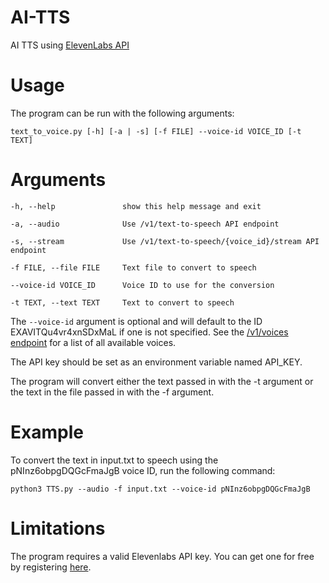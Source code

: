 # AI-TTS
AI TTS using [ElevenLabs API](https://api.elevenlabs.io/docs)

# Usage
The program can be run with the following arguments:

`text_to_voice.py [-h] [-a | -s] [-f FILE] --voice-id VOICE_ID [-t TEXT]`


# Arguments

  ```
  -h, --help               show this help message and exit
  
  -a, --audio              Use /v1/text-to-speech API endpoint
  
  -s, --stream             Use /v1/text-to-speech/{voice_id}/stream API endpoint
  
  -f FILE, --file FILE     Text file to convert to speech
  
  --voice-id VOICE_ID      Voice ID to use for the conversion
  
  -t TEXT, --text TEXT     Text to convert to speech
  ```
  
The `--voice-id` argument is optional and will default to the ID EXAVITQu4vr4xnSDxMaL if one is not specified. See the [/v1/voices endpoint](https://api.elevenlabs.io/docs#/voices/Get_voices_v1_voices_get) for a list of all available voices.

The API key should be set as an environment variable named API_KEY.

The program will convert either the text passed in with the -t argument or the text in the file passed in with the -f argument.

# Example
To convert the text in input.txt to speech using the pNInz6obpgDQGcFmaJgB voice ID, run the following command:

`python3 TTS.py --audio -f input.txt --voice-id pNInz6obpgDQGcFmaJgB`

# Limitations

The program requires a valid Elevenlabs API key. You can get one for free by registering [here](https://elevenlabs.io).


